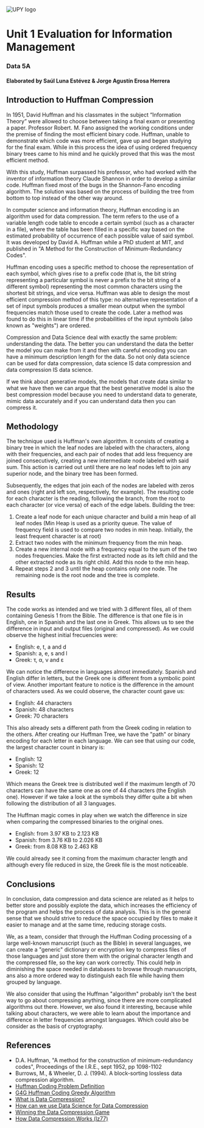 ![UPY logo](https://github.com/JA-Erosa/University/blob/master/Python/HuffmanCoding/AppliedInDS/material/upylogo.jpeg)

# Unit 1 Evaluation for Information Management
### Data 5A
#### Elaborated by Saúl Luna Estévez & Jorge Agustín Erosa Herrera

## Introduction to Huffman Compression
In 1951, David Huffman and his classmates in the subject “Information Theory” were allowed to choose between taking a final exam or presenting a paper. Professor Robert. M. Fano assigned the working conditions under the premise of finding the most efficient binary code. Huffman, unable to demonstrate which code was more efficient, gave up and began studying for the final exam. While in this process the idea of using ordered frequency binary trees came to his mind and he quickly proved that this was the most efficient method.

With this study, Huffman surpassed his professor, who had worked with the inventor of information theory Claude Shannon in order to develop a similar code. Huffman fixed most of the bugs in the Shannon-Fano encoding algorithm. The solution was based on the process of building the tree from bottom to top instead of the other way around.

In computer science and information theory, Huffman encoding is an algorithm used for data compression. The term refers to the use of a variable length code table to encode a certain symbol (such as a character in a file), where the table has been filled in a specific way based on the estimated probability of occurrence of each possible value of said symbol. It was developed by David A. Huffman while a PhD student at MIT, and published in "A Method for the Construction of Minimum-Redundancy Codes".

Huffman encoding uses a specific method to choose the representation of each symbol, which gives rise to a prefix code (that is, the bit string representing a particular symbol is never a prefix to the bit string of a different symbol) representing the most common characters using the shortest bit strings, and vice versa. Huffman was able to design the most efficient compression method of this type: no alternative representation of a set of input symbols produces a smaller mean output when the symbol frequencies match those used to create the code. Later a method was found to do this in linear time if the probabilities of the input symbols (also known as "weights") are ordered.

Compression and Data Science deal with exactly the same problem: understanding the data. The better you can understand the data the better the model you can make from it and then with careful encoding you can have a minimum description length for the data. So not only data science can be used for data compression, data science IS data compression and data compression IS data science.

If we think about generative models, the models that create data similar to what we have then we can argue that the best generative model is also the best compression model because you need to understand data to generate, mimic data accurately and if you can understand data then you can compress it.

## Methodology
The technique used is Huffman's own algorithm. It consists of creating a binary tree in which the leaf nodes are labeled with the characters, along with their frequencies, and each pair of nodes that add less frequency are joined consecutively, creating a new intermediate node labeled with said sum. This action is carried out until there are no leaf nodes left to join any superior node, and the binary tree has been formed.

Subsequently, the edges that join each of the nodes are labeled with zeros and ones (right and left son, respectively, for example). The resulting code for each character is the reading, following the branch, from the root to each character (or vice versa) of each of the edge labels.
Building the tree:
1. Create a leaf node for each unique character and build a min heap of all leaf nodes (Min Heap is used as a priority queue. The value of frequency field is used to compare two nodes in min heap. Initially, the least frequent character is at root)
2. Extract two nodes with the minimum frequency from the min heap.
3. Create a new internal node with a frequency equal to the sum of the two nodes frequencies. Make the first extracted node as its left child and the other extracted node as its right child. Add this node to the min heap.
4. Repeat steps 2 and 3 until the heap contains only one node. The remaining node is the root node and the tree is complete.

## Results
The code works as intended and we tried with 3 different files, all of them containing Genesis 1 from the Bible. The difference is that one file is in English, one in Spanish and the last one in Greek. This allows us to see the difference in input and output files (original and compressed). As we could observe the highest initial frecuencies were:
- English: e, t, a and d
- Spanish: a, e, s and l
- Greek: τ, α, ν and ε

We can notice the difference in languages almost immediately. Spanish and English differ in letters, but the Greek one is different from a symbolic point of view.
Another important feature to notice is the difference in the amount of characters used. As we could observe, the character count gave us:
- English: 44 characters
- Spanish: 48 characters
- Greek: 70 characters

This also already sets a different path from the Greek coding in relation to the others.
After creating our Huffman Tree, we have the "path" or binary encoding for each letter in each language. We can see that using our code, the largest character count in binary is:
- English: 12
- Spanish: 12
- Greek: 12

Which means the Greek tree is distributed well if the maximum length of 70 characters can have the same one as one of 44 characters (the English one). However if we take a look at the symbols they differ quite a bit when following the distribution of all 3 languages. 

The Huffman magic comes in play when we watch the difference in size when comparing the compressed binaries to the original ones.
- English: from  3.97 KB to 2.123 KB
- Spanish: from 3.76 KB to 2.026 KB
- Greek: from  8.08 KB to 2.463 KB

We could already see it coming from the maximum character length and although every file reduced in size, the Greek file is the most noticeable.

## Conclusions
In conclusion, data compression and data science are related as it helps to better store and possibly explote the data, which increases the efficiency of the program and helps the process of data analysis. This is in the general sense that we should strive to reduce the space occupied by files to make it easier to manage and at the same time, reducing storage costs.

We, as a team, consider that through the Huffman Coding processing of a large well-known manuscript (such as the Bible) in several languages, we can create a "generic" dictionary or encryption key to compress files of those languages and just store them with the original character length and the compressed file, so the key can work correctly. This could help in diminishing the space needed in databases to browse through manuscripts, ans also a more ordered way to distinguish each file while having them grouped by language.

We also consider that using the Huffman "algorithm" probably isn't the best way to go about compressing anything, since there are more complicated algorithms out there. However, we also found it interesting, because while talking about characters, we were able to learn about the importance and difference in letter frequencies amongst languages. Which could also be consider as the basis of cryptography.

## References
- D.A. Huffman, "A method for the construction of minimum-redundancy codes", Proceedings of the I.R.E., sept 1952, pp 1098-1102
- Burrows, M., & Wheeler, D. J. (1994). A block-sorting lossless data compression algorithm.
- [Huffman Coding Problem Definition](https://es.wikipedia.org/wiki/Codificaci%C3%B3n_Huffman#Definici%C3%B3n_del_problema)
- [G4G Huffman Coding Greedy Algorithm](https://www.geeksforgeeks.org/huffman-coding-greedy-algo-3/)
- [What is Data Compression?](https://www.datasciencedegreeprograms.net/faq/what-is-data-compression/)
- [How can we use Data Science for Data Compression](https://www.quora.com/Can-you-imagine-how-we-can-use-data-science-for-data-compression)
- [Winning the Data Compression Game](https://towardsdatascience.com/winning-the-data-compression-game-af145363ae49#:~:text=Huffman%20coding%20works%20by%20building,to%20that%20symbol's%20leaf%20node.&text=The%20Huffman%20encoder%20starts%20by,nodes%2C%20one%20for%20each%20symbol)
- [How Data Compression Works (lz77)](https://towardsdatascience.com/how-data-compression-works-exploring-lz77-3a2c2e06c097)
